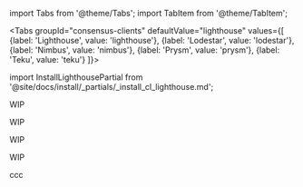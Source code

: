 import Tabs from '@theme/Tabs';
import TabItem from '@theme/TabItem';

<Tabs groupId="consensus-clients" defaultValue="lighthouse" values={[
  {label: 'Lighthouse', value: 'lighthouse'},
  {label: 'Lodestar', value: 'lodestar'},
  {label: 'Nimbus', value: 'nimbus'},
  {label: 'Prysm', value: 'prysm'},
  {label: 'Teku', value: 'teku'}
    ]}>
  <TabItem value="lighthouse">

import InstallLighthousePartial from '@site/docs/install/_partials/_install_cl_lighthouse.md';

<InstallLighthousePartial />

  </TabItem>

  <TabItem value="lodestar">
  <p>WIP</p>
  </TabItem>

  <TabItem value="nimbus">
  <p>WIP</p>
  </TabItem>

  <TabItem value="prysm">
  <p>WIP</p>
  </TabItem>

  <TabItem value="teku">
  <p>WIP</p>
  </TabItem>
</Tabs>

<p>ccc</p>